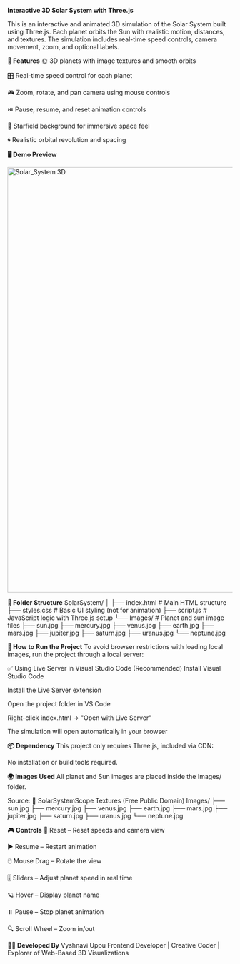 **Interactive 3D Solar System with Three.js**

This is an interactive and animated 3D simulation of the Solar System built using Three.js. Each planet orbits the Sun with realistic motion, distances, and textures. The simulation includes real-time speed controls, camera movement, zoom, and optional labels.

**🌟 Features**
🌞 3D planets with image textures and smooth orbits

🎛️ Real-time speed control for each planet

🎮 Zoom, rotate, and pan camera using mouse controls

⏯️ Pause, resume, and reset animation controls

🌌 Starfield background for immersive space feel

🌀 Realistic orbital revolution and spacing

**🖥️ Demo Preview**

<img width="953" alt="Solar_System 3D" src="https://github.com/user-attachments/assets/d83c4f24-d22b-443b-9245-10c086149489" />

**📁 Folder Structure**
SolarSystem/
│
├── index.html       # Main HTML structure
├── styles.css       # Basic UI styling (not for animation)
├── script.js        # JavaScript logic with Three.js setup
└── Images/          # Planet and sun image files
    ├── sun.jpg
    ├── mercury.jpg
    ├── venus.jpg
    ├── earth.jpg
    ├── mars.jpg
    ├── jupiter.jpg
    ├── saturn.jpg
    ├── uranus.jpg
    └── neptune.jpg

**🚀 How to Run the Project**
To avoid browser restrictions with loading local images, run the project through a local server:

✅  Using Live Server in Visual Studio Code (Recommended)
Install Visual Studio Code

Install the Live Server extension

Open the project folder in VS Code

Right-click index.html → "Open with Live Server"

The simulation will open automatically in your browser

**📦 Dependency**
This project only requires Three.js, included via CDN:

<script src="https://cdn.jsdelivr.net/npm/three@0.158.0/build/three.min.js"></script>
No installation or build tools required.

**🌍 Images Used**
All planet and Sun images are placed inside the Images/ folder.

Source:
🔗 SolarSystemScope Textures (Free Public Domain)
Images/
├── sun.jpg
├── mercury.jpg
├── venus.jpg
├── earth.jpg
├── mars.jpg
├── jupiter.jpg
├── saturn.jpg
├── uranus.jpg
└── neptune.jpg

**🎮 Controls**
🔄 Reset – Reset speeds and camera view

▶️ Resume – Restart animation

🖱️ Mouse Drag – Rotate the view

🎚️ Sliders – Adjust planet speed in real time

🪐 Hover – Display planet name 

⏸️ Pause – Stop planet animation

🔍 Scroll Wheel – Zoom in/out

**👩‍💻 Developed By**
Vyshnavi Uppu
Frontend Developer | Creative Coder | Explorer of Web-Based 3D Visualizations

